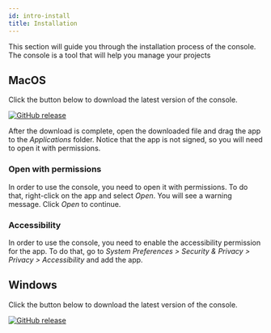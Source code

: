 ```yaml
---
id: intro-install
title: Installation
---
```


This section will guide you through the installation process of the console. The console is a tool that will help you manage your projects

## MacOS
Click the button below to download the latest version of the console. 

[![GitHub release](https://img.shields.io/badge/release-v0.1.0-blue?style=for-the-badge&logo=apple&labelColor=2a2a2a)](https://github.com/hecmay?tab=repositories&type=source)

After the download is complete, open the downloaded file and drag the app to the *Applications* folder. Notice that the app is not signed, so you will need to open it with permissions.

### Open with permissions
In order to use the console, you need to open it with permissions. To do that, right-click on the app and select *Open*. You will see a warning message. Click *Open* to continue.

### Accessibility
In order to use the console, you need to enable the accessibility permission for the app. To do that, go to *System Preferences > Security & Privacy > Privacy > Accessibility* and add the app.

## Windows
Click the button below to download the latest version of the console. 

[![GitHub release](https://img.shields.io/badge/release-v0.1.0-blue?style=for-the-badge&logo=windows&labelColor=2a2a2a)](https://github.com/hecmay?tab=repositories&type=source)


